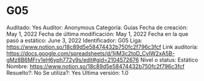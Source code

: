 # G05

Auditado: Yes
Auditor: Anonymous
Categoría: Guías
Fecha de creación: May 1, 2022
Fecha de última modificación: May 1, 2022
Fecha en la que pasó a estático: June 3, 2022
Identificador: G05
Liga: https://www.notion.so/18c89d5e58474432b750fc2f796c3fcf 
Link auditoría: https://docs.google.com/spreadsheets/d/1ijM3c2toD_CvIW2xA5B-gMz8B6MFrv1eH6yph772y9s/edit#gid=2104572676
Nivel o status: Estático
Nombre: https://www.notion.so/18c89d5e58474432b750fc2f796c3fcf 
Resuelto?: No
Se utiliza?: Yes
Última versión: 1.0